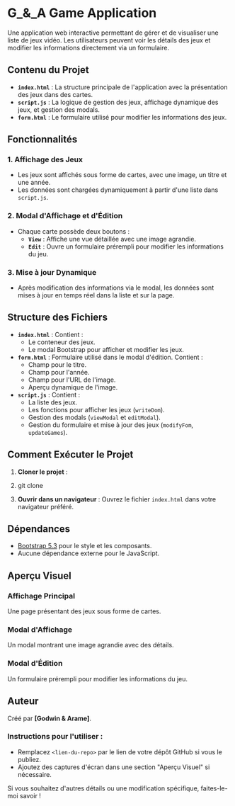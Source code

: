 # G_&_A Game Application

Une application web interactive permettant de gérer et de visualiser une liste de jeux vidéo. Les utilisateurs peuvent voir les détails des jeux et modifier les informations directement via un formulaire.

## Contenu du Projet

- **`index.html`** : La structure principale de l'application avec la présentation des jeux dans des cartes.
- **`script.js`** : La logique de gestion des jeux, affichage dynamique des jeux, et gestion des modals.
- **`form.html`** : Le formulaire utilisé pour modifier les informations des jeux.

## Fonctionnalités

### 1. Affichage des Jeux
- Les jeux sont affichés sous forme de cartes, avec une image, un titre et une année.
- Les données sont chargées dynamiquement à partir d'une liste dans `script.js`.

### 2. Modal d'Affichage et d'Édition
- Chaque carte possède deux boutons :
  - **`View`** : Affiche une vue détaillée avec une image agrandie.
  - **`Edit`** : Ouvre un formulaire prérempli pour modifier les informations du jeu.

### 3. Mise à jour Dynamique
- Après modification des informations via le modal, les données sont mises à jour en temps réel dans la liste et sur la page.

## Structure des Fichiers

- **`index.html`** : Contient :
  - Le conteneur des jeux.
  - Le modal Bootstrap pour afficher et modifier les jeux.
- **`form.html`** : Formulaire utilisé dans le modal d'édition. Contient :
  - Champ pour le titre.
  - Champ pour l'année.
  - Champ pour l'URL de l'image.
  - Aperçu dynamique de l'image.
- **`script.js`** : Contient :
  - La liste des jeux.
  - Les fonctions pour afficher les jeux (`writeDom`).
  - Gestion des modals (`viewModal` et `editModal`).
  - Gestion du formulaire et mise à jour des jeux (`modifyFom`, `updateGames`).

## Comment Exécuter le Projet

1. **Cloner le projet** :
2. 
   git clone <lien-du-repo>
   
3. **Ouvrir dans un navigateur** :
   Ouvrez le fichier `index.html` dans votre navigateur préféré.

## Dépendances

- [Bootstrap 5.3](https://getbootstrap.com) pour le style et les composants.
- Aucune dépendance externe pour le JavaScript.

## Aperçu Visuel

### Affichage Principal
Une page présentant des jeux sous forme de cartes.

### Modal d'Affichage
Un modal montrant une image agrandie avec des détails.

### Modal d'Édition
Un formulaire prérempli pour modifier les informations du jeu.

## Auteur

Créé par **[Godwin & Arame]**.

### Instructions pour l'utiliser :
- Remplacez `<lien-du-repo>` par le lien de votre dépôt GitHub si vous le publiez.
- Ajoutez des captures d'écran dans une section "Aperçu Visuel" si nécessaire.

Si vous souhaitez d'autres détails ou une modification spécifique, faites-le-moi savoir !
